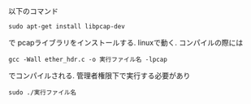 以下のコマンド
```
sudo apt-get install libpcap-dev
```
で pcapライブラリをインストールする.
linuxで動く.
コンパイルの際には
```
gcc -Wall ether_hdr.c -o 実行ファイル名 -lpcap
```
 でコンパイルされる.
管理者権限下で実行する必要があり
```
sudo ./実行ファイル名
```